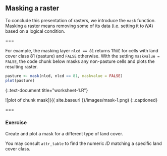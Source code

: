 ---
---

## Masking a raster

To conclude this presentation of rasters, we introduce the `mask` function. Masking a raster means removing some of its data (i.e. setting it to *NA*) based on a logical condition. 

===

For example, the masking layer `nlcd == 81` returns `TRUE` for cells with land cover class 81 (pasture) and `FALSE` otherwise.  With the setting `maskvalue = FALSE`, the code chunk below masks any non-pasture cells and plots the resulting raster.

~~~r
pasture <- mask(nlcd, nlcd == 81, maskvalue = FALSE)
plot(pasture)
~~~
{:.text-document title="worksheet-1.R"}

![plot of chunk mask]({{ site.baseurl }}/images/mask-1.png)
{:.captioned}

===

### Exercise 

Create and plot a mask for a different type of land cover. 

You may consult `attr_table` to find the numeric *ID* matching a specific land cover class.
